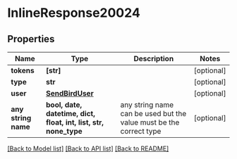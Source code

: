 # InlineResponse20024


## Properties
Name | Type | Description | Notes
------------ | ------------- | ------------- | -------------
**tokens** | **[str]** |  | [optional] 
**type** | **str** |  | [optional] 
**user** | [**SendBirdUser**](SendBirdUser.md) |  | [optional] 
**any string name** | **bool, date, datetime, dict, float, int, list, str, none_type** | any string name can be used but the value must be the correct type | [optional]

[[Back to Model list]](../README.md#documentation-for-models) [[Back to API list]](../README.md#documentation-for-api-endpoints) [[Back to README]](../README.md)


